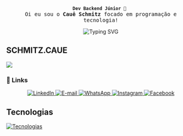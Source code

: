 <br>
<div align="center">
  
  <b>`Dev Backend Júnior 🚀 `</b>
  <samp>
      <br>
      Oi eu sou o <b>Cauê Schmitz</b>
focado em programação e tecnologia!
  </samp>
</div>

<div align="center" width="100%">
  <img src="https://readme-typing-svg.demolab.com?font=Iosevka&color=FF0000&width=900&size=22&center=true&lines=I+am+from+Brazil;I'm+a+student+of+C%23+and+SQL+APIs;I'm+also+a+Designer;Be+welcome!" alt="Typing SVG"/>
</div>

##  SCHMITZ.CAUE
![](https://imgur.com/IlLOIQD.gif)
### 🔗 Links

<p align="center">
  <a href="https://www.linkedin.com/in/cau%C3%AA-schmitz-316261356//" target="_blank">
    <img src="https://img.shields.io/badge/LinkedIn-0A66C2?style=for-the-badge&logo=linkedin&logoColor=white" alt="LinkedIn"/>
  </a>
  <a href="mailto:caueschmitz940@gmail.com?subject=Contato%20via%20github&body=Olá%2C%20gostaria%20de%20entrar%20em%20contato%20com%20você." target="_blank">
    <img src="https://img.shields.io/badge/E--mail-D14836?style=for-the-badge&logo=gmail&logoColor=white" alt="E-mail"/>
  </a>
  <a href="https://wa.me/55 49 9816-0456?text=Olá! Vim pelo github!" target="_blank">
    <img src="https://img.shields.io/badge/WhatsApp-25D366?style=for-the-badge&logo=whatsapp&logoColor=white" alt="WhatsApp"/>
  </a>
  <a href="https://www.instagram.com/schmitz.caue//" target="_blank">
    <img src="https://img.shields.io/badge/Instagram-E4405F?style=for-the-badge&logo=instagram&logoColor=white" alt="Instagram"/>
  </a>
  <a href="https://www.facebook.com/caue.schmitz.2025/" target="_blank">
    <img src="https://img.shields.io/badge/Facebook-1877F2?style=for-the-badge&logo=facebook&logoColor=white" alt="Facebook"/>
  </a>
</p>
</main>

## Tecnologias

[![Tecnologias](https://skillicons.dev/icons?i=cs,dotnet,visualstudio,vscode,git,github,html,css,bootstrap,postgresql,mysql,php,azure,discord,docker,dotnet,figma,gmail,ai,linkedin,twitter,windows)](https://skillicons.dev)

